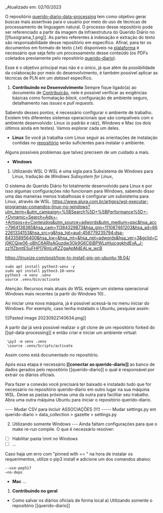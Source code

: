 _Atualizado em: 02/10/2023

O repositório [querido-diario-data-processing](https://github.com/okfn-brasil/querido-diario-data-processing) tem como objetivo gerar buscas mais assertivas para o usuário por meio do uso de técnicas de processamento de linguagem natural. O processo desse repositório pode ser referenciado a partir da imagem da Infraestrutura do Querido Diário no [[fluxograma_1.png]]. As partes referentes à indexação e extração do texto são responsabilidade desse repositório em específico. Afinal, para ter os documentos em formato de texto (.txt) disponíveis na [plataforma](https://queridodiario.ok.org.br/) é necessário que seja feito um processamento desse conteúdo (os PDFs coletados previamente pelo repositório [querido-diario](https://github.com/okfn-brasil/querido-diario)).

Esse é o objetivo principal mas não é o único, já que além da possibilidade da colaboração por meio do desenvolvimento, é também possível aplicar as técnicas de PLN em um _dataset_ específico.

1. **Contribuindo no Desenvolvimento**
 Sempre fique ligado(a) ao documento de [Contribuição](https://github.com/okfn-brasil/querido-diario-comunidade/blob/main/.github/CONTRIBUTING.md#ecossistema), nele é possível verificar as exigências básicas como formatação _black_, configuração de ambiente seguro, detalhamento nas _issues_ e _pull requests_. 

Sabendo desses pontos, é necessário configurar o ambiente de trabalho. Existem três diferentes sistemas operacionais que são compatíveis com o ambiente desenvolvido: Linux (o padrão e raíz), Windows e Mac (os dois últimos ainda em testes). Vamos explorar cada um deles.

- **Linux**
Se você já trabalha com Linux seguir as orientações de instalação contidas no [repositório](https://github.com/okfn-brasil/querido-diario-data-processing) serão suficientes para instalar o ambiente.

Alguns possíveis problemas que talvez precisem de um cuidado a mais.

 - **Windows**
 
 1. Utilizando WSL
O WSL é uma sigla para Subsistema de Windows para Linux, tradução de _Windows Subsystem for Linux_, 

O sistema do Querido Diário foi totalmente desenvolvido para Linux e por isso algumas configurações não funcionam para Windows, sabendo disso uma das maneiras menos trabalhosas é configurar um subsistema para Linux, através de WSL. 
 https://www.alura.com.br/artigos/wsl-executar-programas-comandos-linux-no-windows?utm_term=&utm_campaign=%5BSearch%5D+%5BPerformance%5D+-+Dynamic+Search+Ads+-+Artigos+e+Conteúdos&utm_source=adwords&utm_medium=ppc&hsa_acc=7964138385&hsa_cam=11384329873&hsa_grp=111087461203&hsa_ad=662261334153&hsa_src=g&hsa_tgt=aud-456779235794:dsa-843358956400&hsa_kw=&hsa_mt=&hsa_net=adwords&hsa_ver=3&gclid=Cj0KCQjw06-oBhC6ARIsAGuzdw3Ok9G6C6iBPWLpHuicggkhdEvA_J-zz1fZbmtESuFHP17RmLyKZZgaApM4EALw_wcB

https://linuxize.com/post/how-to-install-pip-on-ubuntu-18.04/

~~~git
sudo apt install python3-venv -y
sudo apt install python3.10-venv
python3 -m venv .venv
source .venv/bin/activate
~~~

Atenção: Recursos mais atuais do WSL exigem um sistema operacional Windows mais recentes (a partir do Windows 10)..

Ao iniciar uma nova máquina, já é possível acessá-la no menu iniciar do Windows. Por exemplo, caso tenha instalado o Ubuntu, pesquise assim:

![[Pasted image 20230922140634.png]]

 A partir daí já será possível realizar o git clone de um repositório forked do [[qd-data-processing]] e então criar e iniciar um ambiente virtual:
~~~git
 \py3 -m venv .venv
 \source .venv/Scripts/activate
 ~~~

Assim como está documentado no repositório. 

Após essa etapa é necessário **[[conectar ao querido-diario]]** ao banco de dados gerados pelo repositório [[querido-diario]] o qual é responsável por extrair os diários oficiais.

Para fazer a conexão você precisará ter baixado e instalado tudo que for necessário no repositório querido-diario em outro lugar na sua máquina WSL. Deixe as pastas próximas uma da outra para facilitar seu trabalho. Abra uma outra máquina Ubuntu para iniciar o repositório querido-diario.

---- Mudar CSV para incluir ASSOCIAÇÕES (!!!)
----- Mudar settings.py em querido-diario > data_collection > gazette > settings.py
 
 2. Utilizando somente Windows
--- Ainda faltam configurações para que o make re-run compile.
O que é necessário resolver:
- [ ] Habilitar pasta \\mnt no Windows
- [ ] ...

Caso haja um erro com "pinned with == "  na hora de instalar os requerimentos, utilize o pip3 install e adicione um dos comandos abaixo:
~~~git
--use-pep517
–no-deps
~~~ 
 
 - **Mac**
 ...
 
1. **Contribuindo no geral**
- Como salvar os diários oficiais de forma local
         a) Utilizando somente o repositório [[querido-diario]]